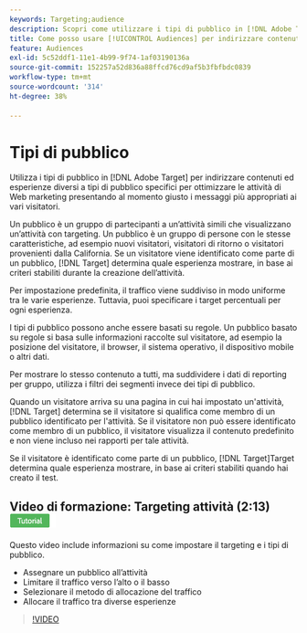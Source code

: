 ```yaml
---
keywords: Targeting;audience
description: Scopri come utilizzare i tipi di pubblico in [!DNL Adobe Target] per indirizzare contenuti ed esperienze diversi a tipi di pubblico specifici per ottimizzare le attività di marketing web.
title: Come posso usare [!UICONTROL Audiences] per indirizzare contenuti diversi a segmenti specifici?
feature: Audiences
exl-id: 5c52ddf1-11e1-4b99-9f74-1af03190136a
source-git-commit: 152257a52d836a88ffcd76cd9af5b3fbfbdc0839
workflow-type: tm+mt
source-wordcount: '314'
ht-degree: 38%

---
```


# Tipi di pubblico

Utilizza i tipi di pubblico in [!DNL Adobe Target] per indirizzare contenuti ed esperienze diversi a tipi di pubblico specifici per ottimizzare le attività di Web marketing presentando al momento giusto i messaggi più appropriati ai vari visitatori.

Un pubblico è un gruppo di partecipanti a un’attività simili che visualizzano un’attività con targeting. Un pubblico è un gruppo di persone con le stesse caratteristiche, ad esempio nuovi visitatori, visitatori di ritorno o visitatori provenienti dalla California. Se un visitatore viene identificato come parte di un pubblico, [!DNL Target] determina quale esperienza mostrare, in base ai criteri stabiliti durante la creazione dell’attività.

Per impostazione predefinita, il traffico viene suddiviso in modo uniforme tra le varie esperienze. Tuttavia, puoi specificare i target percentuali per ogni esperienza.

I tipi di pubblico possono anche essere basati su regole. Un pubblico basato su regole si basa sulle informazioni raccolte sul visitatore, ad esempio la posizione del visitatore, il browser, il sistema operativo, il dispositivo mobile o altri dati.

Per mostrare lo stesso contenuto a tutti, ma suddividere i dati di reporting per gruppo, utilizza i filtri dei segmenti invece dei tipi di pubblico.

Quando un visitatore arriva su una pagina in cui hai impostato un&#39;attività, [!DNL Target] determina se il visitatore si qualifica come membro di un pubblico identificato per l&#39;attività. Se il visitatore non può essere identificato come membro di un pubblico, il visitatore visualizza il contenuto predefinito e non viene incluso nei rapporti per tale attività.

Se il visitatore è identificato come parte di un pubblico, [!DNL Target]Target determina quale esperienza mostrare, in base ai criteri stabiliti quando hai creato il test.

## Video di formazione: Targeting attività (2:13) ![Icona esercitazione](/help/main/assets/tutorial.png)

Questo video include informazioni su come impostare il targeting e i tipi di pubblico.

* Assegnare un pubblico all’attività
* Limitare il traffico verso l’alto o il basso
* Selezionare il metodo di allocazione del traffico
* Allocare il traffico tra diverse esperienze

>[!VIDEO](https://video.tv.adobe.com/v/17385)
